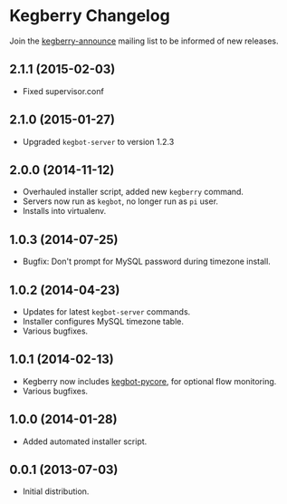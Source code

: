 # Kegberry Changelog

Join the [kegberry-announce](https://groups.google.com/forum/#!forum/kegberry-announce)
mailing list to be informed of new releases.

## 2.1.1 (2015-02-03)

- Fixed supervisor.conf


## 2.1.0 (2015-01-27)

- Upgraded `kegbot-server` to version 1.2.3


## 2.0.0 (2014-11-12)

- Overhauled installer script, added new `kegberry` command.
- Servers now run as `kegbot`, no longer run as `pi` user.
- Installs into virtualenv.


## 1.0.3 (2014-07-25)

- Bugfix: Don't prompt for MySQL password during timezone install.


## 1.0.2 (2014-04-23)

- Updates for latest `kegbot-server` commands.
- Installer configures MySQL timezone table.
- Various bugfixes.


## 1.0.1 (2014-02-13)

- Kegberry now includes [kegbot-pycore](https://github.com/Kegbot/kegbot-pycore),
  for optional flow monitoring.
- Various bugfixes.


## 1.0.0 (2014-01-28)

- Added automated installer script.


## 0.0.1 (2013-07-03)

- Initial distribution.
